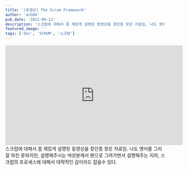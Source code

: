 ```yaml
---
title: '(동영상) The Scrum Framework'
author: 'ash84'
pub_date: '2012-06-12'
description: '스크럼에 대해서 좀 재밌게 설명된 동영상을 찾던중 찾은 자료임. 나도 영어를 그리 잘 하진 못하지만, 설명해주시는 여성분께서 펜으로 그려가면서 설명해주는 지라, 스크럼의 프로세스에 대해서 대략적인 감이라도 잡을수 있'
featured_image: ''
tags: ['dev', 'SCRUM', '스크럼']
---
```



<center>  
<iframe allowfullscreen="" frameborder="0" height="315" src="http://www.youtube.com/embed/_BWbaZs1M_8" width="560"></iframe>  
</center><span style="font-size: 11pt; ">스크럼에 대해서 좀 재밌게 설명된 동영상을 찾던중 찾은 자료임. 나도 영어를 그리 잘 하진 못하지만, 설명해주시는 여성분께서 펜으로 그려가면서 설명해주는 지라, 스크럼의 프로세스에 대해서 대략적인 감이라도 잡을수 있다. </span>



